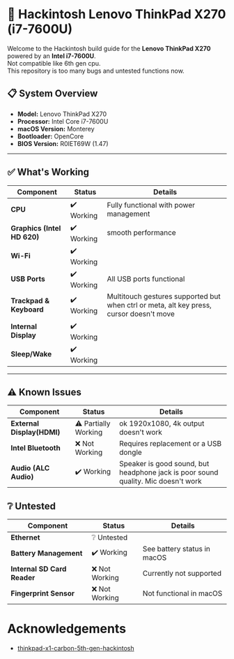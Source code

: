 # 🍏 Hackintosh Lenovo ThinkPad X270 (i7-7600U)

Welcome to the Hackintosh build guide for the **Lenovo ThinkPad X270** powered by an **Intel i7-7600U**.  
Not compatible like 6th gen cpu.  
This repository is too many bugs and untested functions now.  

## 📋 System Overview

- **Model:** Lenovo ThinkPad X270
- **Processor:** Intel Core i7-7600U
- **macOS Version:** Monterey
- **Bootloader:** OpenCore
- **BIOS Version:** R0IET69W (1.47)

---

## ✅ What's Working

| Component            | Status        | Details                        |
|----------------------|---------------|--------------------------------|
| **CPU**              | ✔️ Working    | Fully functional with power management |
| **Graphics (Intel HD 620)** | ✔️ Working | smooth performance |
| **Wi-Fi** | ✔️ Working |  |
| **USB Ports**         | ✔️ Working    | All USB ports functional |
| **Trackpad & Keyboard**| ✔️ Working   | Multitouch gestures supported but when ctrl or meta, alt key press, cursor doesn't move |
| **Internal Display** | ✔️ Working |  |
| **Sleep/Wake**       | ✔️ Working |  |
---

## ⚠️ Known Issues

| Component            | Status        | Details                        |
|----------------------|---------------|--------------------------------|
| **External Display(HDMI)** | ⚠️ Partially Working | ok 1920x1080, 4k output doesn't work |
| **Intel Bluetooth**   | ❌ Not Working | Requires replacement or a USB dongle |
| **Audio (ALC Audio)** | ✔️ Working    | Speaker is good sound, but headphone jack is poor sound quality. Mic doesn't work |


## ❔ Untested
| Component            | Status        | Details                        |
|----------------------|---------------|--------------------------------|
| **Ethernet**          | ❔ Untested    |  |
| **Battery Management**| ✔️ Working    | See battery status in macOS  |
| **Internal SD Card Reader** | ❌ Not Working | Currently not supported |
| **Fingerprint Sensor**| ❌ Not Working | Not functional in macOS |

# Acknowledgements
- [thinkpad-x1-carbon-5th-gen-hackintosh](https://github.com/mcjimsr/thinkpad-x1-carbon-5th-gen-hackintosh)